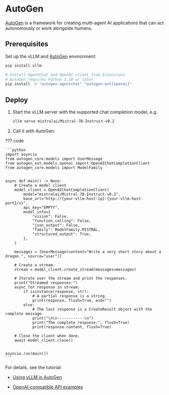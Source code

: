 # AutoGen

[AutoGen](https://github.com/microsoft/autogen) is a framework for creating multi-agent AI applications that can act autonomously or work alongside humans.

## Prerequisites

Set up the vLLM and [AutoGen](https://microsoft.github.io/autogen/0.2/docs/installation/) environment:

```bash
pip install vllm

# Install AgentChat and OpenAI client from Extensions
# AutoGen requires Python 3.10 or later.
pip install -U "autogen-agentchat" "autogen-ext[openai]"
```

## Deploy

1. Start the vLLM server with the supported chat completion model, e.g.

    ```bash
    vllm serve mistralai/Mistral-7B-Instruct-v0.2
    ```

1. Call it with AutoGen:

??? code

    ```python
    import asyncio
    from autogen_core.models import UserMessage
    from autogen_ext.models.openai import OpenAIChatCompletionClient
    from autogen_core.models import ModelFamily


    async def main() -> None:
        # Create a model client
        model_client = OpenAIChatCompletionClient(
            model="mistralai/Mistral-7B-Instruct-v0.2",
            base_url="http://{your-vllm-host-ip}:{your-vllm-host-port}/v1",
            api_key="EMPTY",
            model_info={
                "vision": False,
                "function_calling": False,
                "json_output": False,
                "family": ModelFamily.MISTRAL,
                "structured_output": True,
            },
        )

        messages = [UserMessage(content="Write a very short story about a dragon.", source="user")]

        # Create a stream.
        stream = model_client.create_stream(messages=messages)

        # Iterate over the stream and print the responses.
        print("Streamed responses:")
        async for response in stream:
            if isinstance(response, str):
                # A partial response is a string.
                print(response, flush=True, end="")
            else:
                # The last response is a CreateResult object with the complete message.
                print("\n\n------------\n")
                print("The complete response:", flush=True)
                print(response.content, flush=True)

        # Close the client when done.
        await model_client.close()


    asyncio.run(main())
    ```

For details, see the tutorial:

- [Using vLLM in AutoGen](https://microsoft.github.io/autogen/0.2/docs/topics/non-openai-models/local-vllm/)

- [OpenAI-compatible API examples](https://microsoft.github.io/autogen/stable/reference/python/autogen_ext.models.openai.html#autogen_ext.models.openai.OpenAIChatCompletionClient)
